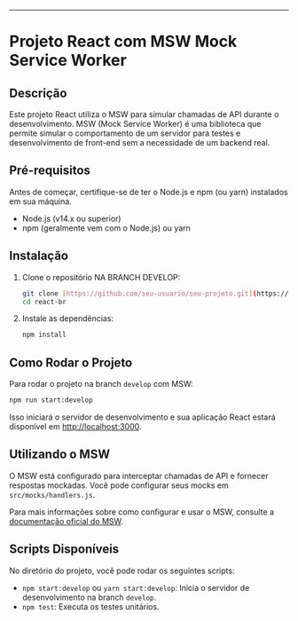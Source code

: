 
---

# Projeto React com MSW Mock Service Worker

## Descrição

Este projeto React utiliza o MSW para simular chamadas de API durante o desenvolvimento. MSW (Mock Service Worker) é uma biblioteca que permite simular o comportamento de um servidor para testes e desenvolvimento de front-end sem a necessidade de um backend real.

## Pré-requisitos

Antes de começar, certifique-se de ter o Node.js e npm (ou yarn) instalados em sua máquina.

- Node.js (v14.x ou superior)
- npm (geralmente vem com o Node.js) ou yarn

## Instalação

1. Clone o repositório NA BRANCH DEVELOP:

   ```bash
   git clone [https://github.com/seu-usuario/seu-projeto.git](https://github.com/brunavieirat/react-br/tree/develop)
   cd react-br
   ```

2. Instale as dependências:

   ```bash
   npm install
   ```

## Como Rodar o Projeto

Para rodar o projeto na branch `develop` com MSW:

```bash
npm run start:develop
```

Isso iniciará o servidor de desenvolvimento e sua aplicação React estará disponível em [http://localhost:3000](http://localhost:5173).

## Utilizando o MSW

O MSW está configurado para interceptar chamadas de API e fornecer respostas mockadas. Você pode configurar seus mocks em `src/mocks/handlers.js`.

Para mais informações sobre como configurar e usar o MSW, consulte a [documentação oficial do MSW](https://mswjs.io/docs/).

## Scripts Disponíveis

No diretório do projeto, você pode rodar os seguintes scripts:

- `npm start:develop` ou `yarn start:develop`: Inicia o servidor de desenvolvimento na branch `develop`.
- `npm test`: Executa os testes unitários.
